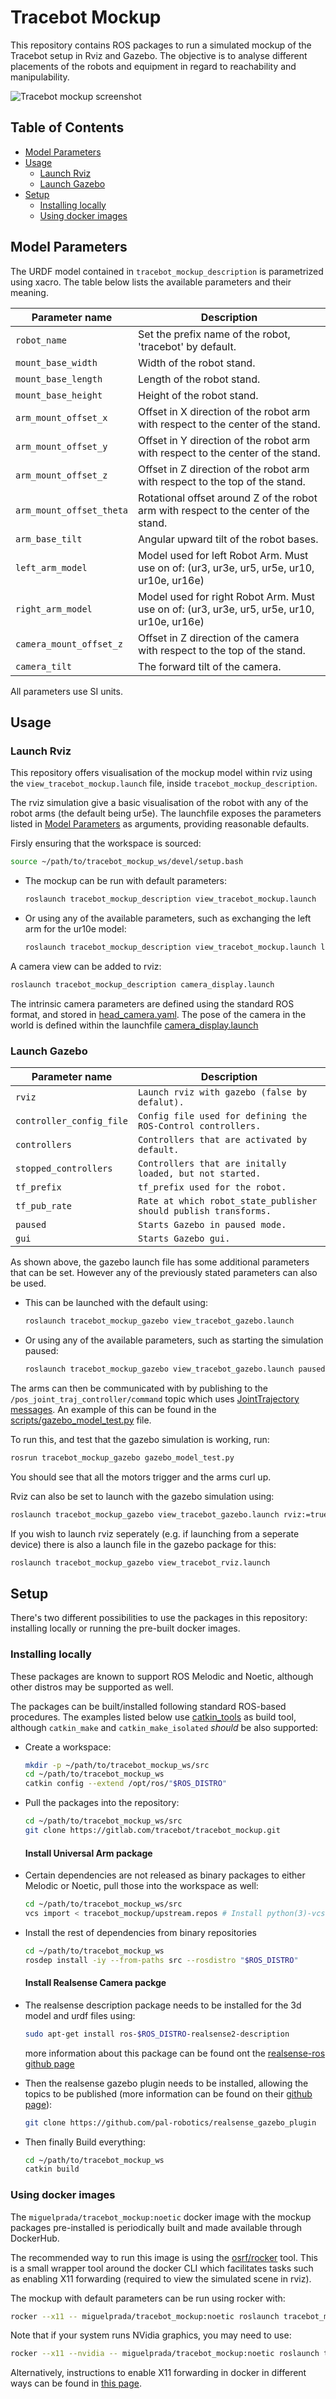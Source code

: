 # Tracebot Mockup


This repository contains ROS packages to run a simulated mockup of the Tracebot setup in Rviz and Gazebo.
The objective is to analyse different placements of the robots and equipment in regard to reachability and manipulability.

![Tracebot mockup screenshot](.res/mockup_updated_model.png)

## Table of Contents

- [Model Parameters](#model-parameters)
- [Usage](#usage)
  - [Launch Rviz](#launch-rviz)
  - [Launch Gazebo](#launch-gazebo)
- [Setup](#setup)
  - [Installing locally](#installing-locally)
  - [Using docker images](#using-docker-images)


## Model Parameters

The URDF model contained in `tracebot_mockup_description` is parametrized using xacro.
The table below lists the available parameters and their meaning.

| Parameter name | Description |
| -------------- | ----------- |
| `robot_name` | Set the prefix name of the robot, 'tracebot' by default. |
| `mount_base_width` | Width of the robot stand. |
| `mount_base_length` | Length of the robot stand. |
| `mount_base_height` | Height of the robot stand. |
| `arm_mount_offset_x` | Offset in X direction of the robot arm with respect to the center of the stand. |
| `arm_mount_offset_y` | Offset in Y direction of the robot arm with respect to the center of the stand. |
| `arm_mount_offset_z` | Offset in Z direction of the robot arm with respect to the top of the stand. |
| `arm_mount_offset_theta` | Rotational offset around Z of the robot arm with respect to the center of the stand. |
| `arm_base_tilt` | Angular upward tilt of the robot bases. |
| `left_arm_model` | Model used for left Robot Arm. Must use on of: (ur3, ur3e, ur5, ur5e, ur10, ur10e, ur16e) |
| `right_arm_model` | Model used for right Robot Arm. Must use on of:  (ur3, ur3e, ur5, ur5e, ur10, ur10e, ur16e) |
| `camera_mount_offset_z` | Offset in Z direction of the camera with respect to the top of the stand. |
| `camera_tilt` | The forward tilt of the camera. |

All parameters use SI units.

## Usage

### Launch Rviz

This repository offers visualisation of the mockup model within rviz using the `view_tracebot_mockup.launch` file, inside `tracebot_mockup_description`.

The rviz simulation give a basic visualisation of the robot with any of the robot arms (the default being ur5e).
The launchfile exposes the parameters listed in [Model Parameters](#model-parameters) as arguments, providing reasonable defaults.

Firsly ensuring that the workspace is sourced:

```bash
source ~/path/to/tracebot_mockup_ws/devel/setup.bash
```

- The mockup can be run with default parameters:
  ```bash
  roslaunch tracebot_mockup_description view_tracebot_mockup.launch
  ```
- Or using any of the available parameters, such as exchanging the left arm for the ur10e model:
  ```bash
  roslaunch tracebot_mockup_description view_tracebot_mockup.launch left_arm:="ur10e"
  ```

A camera view can be added to rviz:

```bash
roslaunch tracebot_mockup_description camera_display.launch
```

The intrinsic camera parameters are defined using the standard ROS format, and stored in [head_camera.yaml](tracebot_mockup_description/config/head_camera.yaml).
The pose of the camera in the world is defined within the launchfile [camera_display.launch](tracebot_mockup_description/launch/camera_display.launch)

### Launch Gazebo

| Parameter name | Description |
| -------------- | ----------- |
| `rviz` | `Launch rviz with gazebo (false by defalut).` |
| `controller_config_file` | `Config file used for defining the ROS-Control controllers.` |
| `controllers` | `Controllers that are activated by default.` |
| `stopped_controllers` | `Controllers that are initally loaded, but not started.` |
| `tf_prefix` | `tf_prefix used for the robot.` |
| `tf_pub_rate` | `Rate at which robot_state_publisher should publish transforms.` |
| `paused` | `Starts Gazebo in paused mode.` |
| `gui` | `Starts Gazebo gui.` |

As shown above, the gazebo launch file has some additional parameters that can be set.
However any of the previously stated parameters can also be used.

- This can be launched with the default using:
  ```bash
  roslaunch tracebot_mockup_gazebo view_tracebot_gazebo.launch
  ```
- Or using any of the available parameters, such as starting the simulation paused:
  ```bash
  roslaunch tracebot_mockup_gazebo view_tracebot_gazebo.launch paused:=true
  ```

The arms can then be communicated with by publishing to the `/pos_joint_traj_controller/command` topic which uses [JointTrajectory messages](http://docs.ros.org/en/noetic/api/trajectory_msgs/html/msg/JointTrajectory.html).
An example of this can be found in the [scripts/gazebo_model_test.py](tracebot_mockup_gazebo/scripts/gazebo_model_test.py) file.

To run this, and test that the gazebo simulation is working, run:

```bash
rosrun tracebot_mockup_gazebo gazebo_model_test.py
```

You should see that all the motors trigger and the arms curl up.

Rviz can also be set to launch with the gazebo simulation using:
```bash
roslaunch tracebot_mockup_gazebo view_tracebot_gazebo.launch rviz:=true
```
If you wish to launch rviz seperately (e.g. if launching from a seperate device) there is also a launch file in the gazebo package for this:
```bash
roslaunch tracebot_mockup_gazebo view_tracebot_rviz.launch
```

## Setup

There's two different possibilities to use the packages in this repository: installing locally or running the pre-built docker images.

### Installing locally

These packages are known to support ROS Melodic and Noetic, although other distros may be supported as well.

The packages can be built/installed following standard ROS-based procedures.
The examples listed below use [catkin_tools](https://catkin-tools.readthedocs.io) as build tool, although `catkin_make` and `catkin_make_isolated` _should_ be also supported:

- Create a workspace:
  ```bash
  mkdir -p ~/path/to/tracebot_mockup_ws/src
  cd ~/path/to/tracebot_mockup_ws
  catkin config --extend /opt/ros/"$ROS_DISTRO"
  ```
- Pull the packages into the repository:
  ```bash
  cd ~/path/to/tracebot_mockup_ws/src
  git clone https://gitlab.com/tracebot/tracebot_mockup.git
  ```
  #### Install Universal Arm package
- Certain dependencies are not released as binary packages to either Melodic or Noetic, pull those into the workspace as well:
  ```bash
  cd ~/path/to/tracebot_mockup_ws/src
  vcs import < tracebot_mockup/upstream.repos # Install python(3)-vcstool if not available
  ```
- Install the rest of dependencies from binary repositories
  ```bash
  cd ~/path/to/tracebot_mockup_ws
  rosdep install -iy --from-paths src --rosdistro "$ROS_DISTRO"
  ```
  #### Install Realsense Camera packge
- The realsense description package needs to be installed for the 3d model and urdf files using:
  ```bash
  sudo apt-get install ros-$ROS_DISTRO-realsense2-description
  ```
  more information about this package can be found ont the [realsense-ros github page](https://github.com/IntelRealSense/realsense-ros)
  
- Then the realsense gazebo plugin needs to be installed, allowing the topics to be published (more information can be found on their [github page](https://github.com/pal-robotics/realsense_gazebo_plugin)):
  ```bash
  git clone https://github.com/pal-robotics/realsense_gazebo_plugin
  ```
- Then finally Build everything:
  ```bash
  cd ~/path/to/tracebot_mockup_ws
  catkin build
  ```

### Using docker images

The `miguelprada/tracebot_mockup:noetic` docker image with the mockup packages pre-installed is periodically built and made available through DockerHub.

The recommended way to run this image is using the [osrf/rocker](https://github.com/osrf/rocker) tool.
This is a small wrapper tool around the docker CLI which facilitates tasks such as enabling X11 forwarding (required to view the simulated scene in rviz).

The mockup with default parameters can be run using rocker with:

```bash
rocker --x11 -- miguelprada/tracebot_mockup:noetic roslaunch tracebot_mockup_description view_tracebot_mockup.launch
```

Note that if your system runs NVidia graphics, you may need to use:

```bash
rocker --x11 --nvidia -- miguelprada/tracebot_mockup:noetic roslaunch tracebot_mockup_description view_tracebot_mockup.launch
```

Alternatively, instructions to enable X11 forwarding in docker in different ways can be found in [this page](http://wiki.ros.org/docker/Tutorials/GUI).
